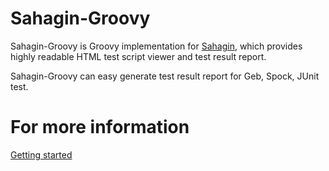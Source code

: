 # Sahagin-Groovy

Sahagin-Groovy is Groovy implementation for [Sahagin](https://github.com/SahaginOrg/sahagin-java), which provides highly readable HTML test script viewer and test result report.

Sahagin-Groovy can easy generate test result report for Geb, Spock, JUnit test.

# For more information

[Getting started](https://github.com/SahaginOrg/sahagin-groovy/wiki/Getting-started)
